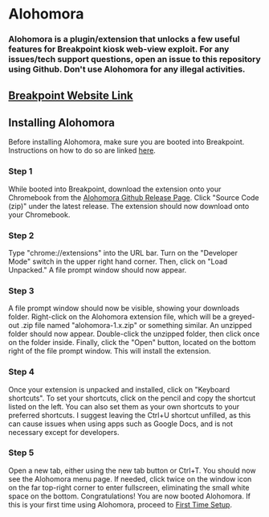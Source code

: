# Alohomora
### Alohomora is a plugin/extension that unlocks a few useful features for Breakpoint kiosk web-view exploit. For any issues/tech support questions, open an issue to this repository using Github. Don't use Alohomora for any illegal activities.

## [Breakpoint Website Link](https://sites.google.com/view/breakpointguide/home)

## Installing Alohomora
Before installing Alohomora, make sure you are booted into Breakpoint. Instructions on how to do so are linked [here](https://sites.google.com/view/breakpointguide).

### Step 1
While booted into Breakpoint, download the extension onto your Chromebook from the [Alohomora Github Release Page](https://github.com/KC728/alohomora/releases). Click "Source Code (zip)" under the latest release. The extension should now download onto your Chromebook.

### Step 2
Type "chrome://extensions" into the URL bar. Turn on the "Developer Mode" switch in the upper right hand corner. Then, click on "Load Unpacked." A file prompt window should now appear. 

### Step 3
A file prompt window should now be visible, showing your downloads folder. Right-click on the Alohomora extension file, which will be a greyed-out .zip file named "alohomora-1.x.zip" or something similar. An unzipped folder should now appear. Double-click the unzipped folder, then click once on the folder inside. Finally, click the "Open" button, located on the bottom right of the file prompt window. This will install the extension.

### Step 4
Once your extension is unpacked and installed, click on "Keyboard shortcuts". To set your shortcuts, click on the pencil and copy the shortcut listed on the left. You can also set them as your own shortcuts to your preferred shortcuts. I suggest leaving the Ctrl+U shortcut unfilled, as this can cause issues when using apps such as Google Docs, and is not necessary except for developers.

### Step 5
Open a new tab, either using the new tab button or Ctrl+T. You should now see the Alohomora menu page. If needed, click twice on the window icon on the far top-right corner to enter fullscreen, eliminating the small white space on the bottom. Congratulations! You are now booted Alohomora. If this is your first time using Alohomora, proceed to [First Time Setup](https://sites.google.com/view/breakpointguide/first-time-setup).

